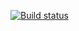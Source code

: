[![Build status](https://ci.appveyor.com/api/projects/status/5mwb4d3nqh2l977g?svg=true)](https://ci.appveyor.com/project/UlyanaErmoshina/pageobjects)
